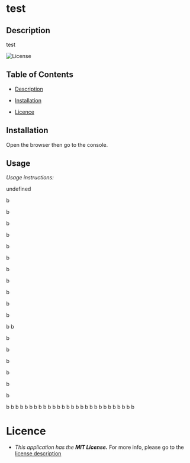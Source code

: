 

# test 

## Description 

test

![License](https://img.shields.io/badge/License-MIT-yellow.svg)

## Table of Contents

* [Description](#description)

* [Installation](#installation)

* [Licence](#licence)


## Installation 
Open the browser then go to the console.

## Usage

_Usage instructions:_

undefined

b


b


b


b


b


b


b


b


b


b


b


b
b


b


b


b


b


b


b


b
b
b
b
b
b
b
b
b
b
b
b
b
b
b
b
b
b
b
b
b
b
b
b
b
b
b
b

# Licence

* _This application has the **MIT License.**_
For more info, please go to the [license description](https://opensource.org/license/mit/)
